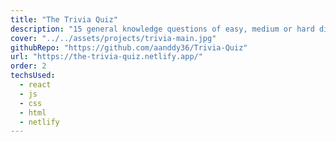 ```yaml
---
title: "The Trivia Quiz"
description: "15 general knowledge questions of easy, medium or hard difficulty with a time-limit of 3 minutes. Created using the open source Trivia API."
cover: "../../assets/projects/trivia-main.jpg"
githubRepo: "https://github.com/aanddy36/Trivia-Quiz"
url: "https://the-trivia-quiz.netlify.app/"
order: 2
techsUsed:
  - react
  - js
  - css
  - html
  - netlify
---
```

